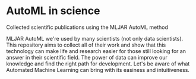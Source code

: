 # AutoML in science

Collected scientific publications using the MLJAR AutoML method

MLJAR AutoML we're used by many scientists (not only data scientists). This repository aims to collect all of their work and show that this technology can make life and research easier for those still looking for an answer in their scientific field. 
The power of data can improve our knowledge and find the right path for development. 
Let's be aware of what Automated Machine Learning can bring with its easiness and intuitiveness.  
